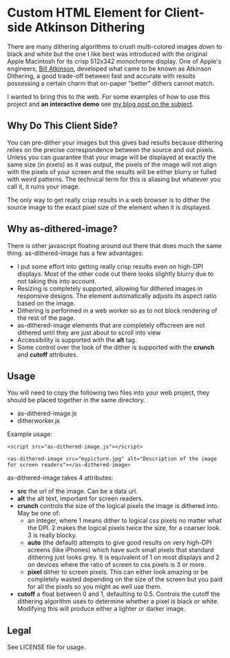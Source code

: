 # Custom HTML Element for Client-side Atkinson Dithering

There are many dithering algorithms to crush multi-colored images down to black and white but the one I like best was introduced with the original Apple Macintosh for its crisp 512x342 monochrome display. One of Apple's engineers, [Bill Atkinson](https://en.wikipedia.org/wiki/Bill_Atkinson), developed what came to be known as Atkinson Dithering, a good trade-off between fast and accurate with results possessing a certain charm that on-paper "better" dithers cannot match.

I wanted to bring this to the web. For some examples of how to use this project and **an interactive demo** see [my blog post on the subject](https://sheep.horse/2023/1/improved_web_component_for_pixel-accurate_atkinson.html).

## Why Do This Client Side?

You can pre-dither your images but this gives bad results because dithering relies on the precise correspondence between the source and out pixels. Unless you can guarantee that your image will be displayed at exactly the same size (in pixels) as it was output, the pixels of the image will not align with the pixels of your screen and the results will be either blurry or fulled with weird patterns. The technical term for this is aliasing but whatever you call it, it ruins your image. 

The only way to get really crisp results in a web browser is to dither the source image to the exact pixel size of the element when it is displayed.

## Why as-dithered-image?

There is other javascript floating around out there that does much the same thing. as-dithered-image has a few advantages:

* I put some effort into getting really crisp results even on high-DPI displays. Most of the other code out there looks slightly blurry due to not taking this into account.
* Resizing is completely supported, allowing for dithered images in responsive designs. The element automatically adjusts its aspect ratio based on the image.
* Dithering is performed in a web worker so as to not block rendering of the rest of the page.
* as-dithered-image elements that are completely offscreen are not dithered until they are just about to scroll into view
* Accessibility is supported with the **alt** tag.
* Some control over the look of the dither is supported with the **crunch** and **cutoff** attributes.

## Usage

You will need to copy the following two files into your web project, they should be placed together in the same directory.

* as-dithered-image.js
* ditherworker.js

Example usage:

```
<script src="as-dithered-image.js"></script>

<as-dithered-image src="mypicture.jpg" alt="Description of the image for screen readers"></as-dithered-image>
```

as-dithered-image takes 4 attributes:

 * **src** the url of the image. Can be a data url.
 * **alt** the alt text, important for screen readers.
 * **crunch** controls the size of the logical pixels the image is dithered into. May be one of: 
   * an integer, where 1 means dither to logical css pixels no matter what the DPI. 2 makes the logical pixels twice the size, for a coarser look. 3 is really blocky.
   * **auto** (the default) attempts to give good results on very high-DPI screens (like iPhones) which have such small pixels that standard dithering just looks grey. It is equivalent of 1 on most displays and 2 on devices where the ratio of screen to css pixels is 3 or more.
   * **pixel** dither to screen pixels. This can either look amazing or be completely wasted depending on the size of the screen but you paid for all the pixels so you might as well use them.
* **cutoff** a float between 0 and 1, defaulting to 0.5. Controls the cutoff the dithering algorithm uses to determine whether a pixel is black or white. Modifying this will produce either a lighter or darker image.

## Legal 

See LICENSE file for usage.

